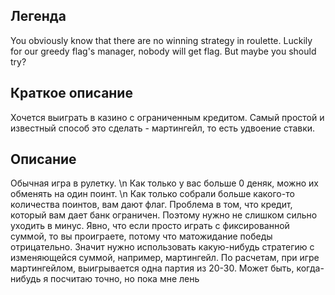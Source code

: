 Легенда
------
You obviously know that there are no winning strategy in roulette. Luckily for our greedy flag's manager, nobody will get flag.
But maybe you should try?

Краткое описание
-------
Хочется выиграть в казино с ограниченным кредитом.
Самый простой и известный способ это сделать - мартингейл, то есть удвоение ставки.

Описание 
------
Обычная игра в рулетку. \n
Как только у вас больше 0 деняк, можно их обменять на один поинт. \n
Как только собрали больше какого-то количества поинтов, вам дают флаг.
Проблема в том, что кредит, который вам дает банк ограничен.
Поэтому нужно не слишком сильно уходить в минус. 
Явно, что если просто играть с фиксированной суммой, то вы проиграете, потому что матожидание победы отрицательно.
Значит нужно использовать какую-нибудь стратегию с изменяющейся суммой, например, мартингейл.
По расчетам, при игре мартингейлом, выигрывается одна партия из 20-30.
Может быть, когда-нибудь я посчитаю точно, но пока мне лень
